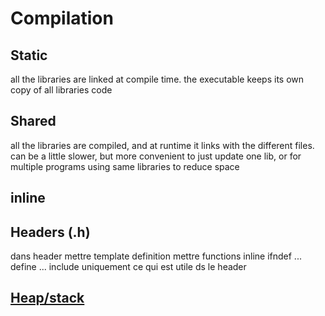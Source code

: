 # Compilation

## Static

all the libraries are linked at compile time. the executable keeps its own copy of all libraries code

## Shared

all the libraries are compiled, and at runtime it links with the different files.
can be a little slower, but more convenient to just update one lib, or for multiple programs using same libraries to reduce space

## inline

## Headers (.h)

dans header
mettre template definition
mettre functions inline
ifndef ...
define ...
include uniquement ce qui est utile ds le header


## [Heap/stack](https://www.educba.com/c-stack-vs-heap/)
